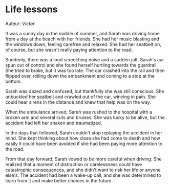 # Life lessons

Auteur: *Victor*

It was a sunny day in the middle of summer, and Sarah was driving home from a day at the beach with her friends. She had her music blasting and the windows down, feeling carefree and relaxed. She had her seatbelt on, of course, but she wasn't really paying attention to the road.

Suddenly, there was a loud screeching noise and a sudden jolt. Sarah's car spun out of control and she found herself hurtling towards the guardrail. She tried to brake, but it was too late. The car crashed into the rail and then flipped over, rolling down the embankment and coming to a stop at the bottom.

Sarah was dazed and confused, but thankfully she was still conscious. She unbuckled her seatbelt and crawled out of the car, wincing in pain. She could hear sirens in the distance and knew that help was on the way.

When the ambulance arrived, Sarah was rushed to the hospital with a broken arm and several cuts and bruises. She was lucky to be alive, but the accident had left her shaken and traumatized.

In the days that followed, Sarah couldn't stop replaying the accident in her mind. She kept thinking about how close she had come to death and how easily it could have been avoided if she had been paying more attention to the road.

From that day forward, Sarah vowed to be more careful when driving. She realized that a moment of distraction or carelessness could have catastrophic consequences, and she didn't want to risk her life or anyone else's. The accident had been a wake-up call, and she was determined to learn from it and make better choices in the future.

